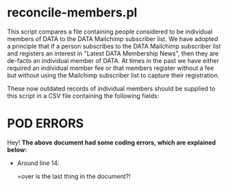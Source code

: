 # reconcile-members.pl

This script compares a file containing people considered to be individual
members of DATA to the DATA Mailchimp subscriber list. We have adopted a
principle that if a person subscribes to the DATA Mailchimp subscriber list and
registers an interest in "Latest DATA Membership News", then they are de-facto
an individual member of DATA. At times in the past we have either required an
individual member fee or that members register without a fee but without using
the Mailchimp subscriber list to capture their registration.

These now outdated records of individual members should be supplied to this
script in a CSV file containing the following fields:

# POD ERRORS

Hey! **The above document had some coding errors, which are explained below:**

- Around line 14:

    &#x3d;over is the last thing in the document?!
